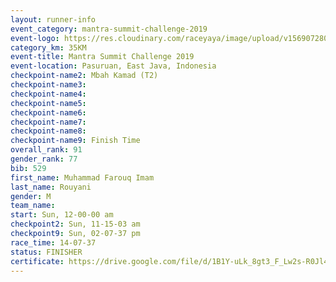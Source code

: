 ```yaml
---
layout: runner-info 
event_category: mantra-summit-challenge-2019 
event-logo: https://res.cloudinary.com/raceyaya/image/upload/v1569072809/logo/mantra-image_segrbx.jpg
category_km: 35KM 
event-title: Mantra Summit Challenge 2019 
event-location: Pasuruan, East Java, Indonesia 
checkpoint-name2: Mbah Kamad (T2) 
checkpoint-name3: 
checkpoint-name4: 
checkpoint-name5: 
checkpoint-name6: 
checkpoint-name7: 
checkpoint-name8: 
checkpoint-name9: Finish Time
overall_rank: 91
gender_rank: 77
bib: 529
first_name: Muhammad Farouq Imam
last_name: Rouyani
gender: M
team_name: 
start: Sun, 12-00-00 am
checkpoint2: Sun, 11-15-03 am
checkpoint9: Sun, 02-07-37 pm
race_time: 14-07-37
status: FINISHER
certificate: https://drive.google.com/file/d/1B1Y-uLk_8gt3_F_Lw2s-R0Jl46D2mHDk/view?usp=sharing
---
```

